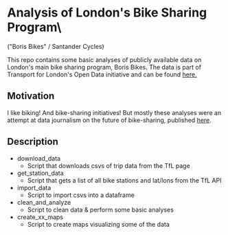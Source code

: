 # Analysis of London's Bike Sharing Program\
("Boris Bikes" / Santander Cycles)

This repo contains some basic analyses of publicly available data on London's main bike sharing program, Boris Bikes. The data is part of Transport for London's Open Data initiative and can be found [here.](http://cycling.data.tfl.gov.uk/)

## Motivation
I like biking! And bike-sharing initiatives!
But mostly these analyses were an attempt at data journalism on the future of bike-sharing, published [here](http://publicspherejournal.com/2018/01/bike-sharing-the-future-of-urban-transportation/).

## Description
- download_data
  - Script that downloads csvs of trip data from the TfL page
- get_station_data
  - Script that gets a list of all bike stations and lat/lons from the TfL API
- import_data
  - Script to import csvs into a dataframe
- clean_and_analyze
  - Script to clean data & perform some basic analyses
- create_xx_maps
  - Script to create maps visualizing some of the data
